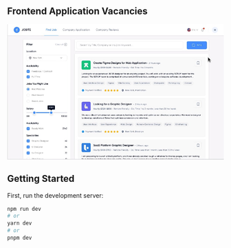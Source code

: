 ## Frontend Application Vacancies

![Layout Application Vacancies](./docs/layout.jpeg)

## Getting Started

First, run the development server:

```bash
npm run dev
# or
yarn dev
# or
pnpm dev
```
